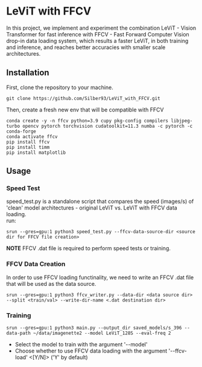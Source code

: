 # LeViT with FFCV
In this project, we implement and experiment the combination LeViT - Vision Transformer for fast inference with 
FFCV - Fast Forward Computer Vision  drop-in data loading system, which results a faster LeViT, in both training and inference, 
and reaches better accuracies with smaller scale architectures. <br>
## Installation
First, clone the repository to your machine.
```
git clone https://github.com/Silber93/LeViT_with_FFCV.git
```
Then, create a fresh new env that will be compatible with FFCV
```
conda create -y -n ffcv python=3.9 cupy pkg-config compilers libjpeg-turbo opencv pytorch torchvision cudatoolkit=11.3 numba -c pytorch -c conda-forge
conda activate ffcv
pip install ffcv
pip install timm
pip install matplotlib
```
## Usage
### Speed Test
speed_test.py is a standalone script that compares the speed (images/s) of 'clean' model architectures - original LeViT vs. LeViT with FFCV data loading. <br>
run:
```
srun --gres=gpu:1 python3 speed_test.py --ffcv-data-source-dir <source dir for FFCV file creation>
```
**NOTE** FFCV .dat file is required to perform speed tests or training.

### FFCV Data Creation
In order to use FFCV loading functinality, we need to write an FFCV .dat file that will be used as the data source.
```
srun --gres=gpu:1 python3 ffcv_writer.py --data-dir <data source dir> --split <train/val> --write-dir-name <.dat destination dir>
```

### Training
```
srun --gres=gpu:1 python3 main.py --output_dir saved_models/s_396 --data-path ~/data/imagenette2 --model LeViT_128S --eval-freq 2
```
* Select the model to train with the argument '--model' 
* Choose whether to use FFCV data loading with the argument '--ffcv-load' <[Y/N]> ('Y' by default)
